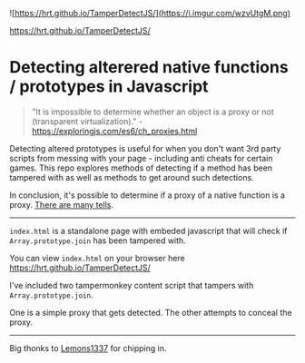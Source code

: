 ![https://hrt.github.io/TamperDetectJS/](https://i.imgur.com/wzvUtgM.png)

https://hrt.github.io/TamperDetectJS/


# Detecting alterered native functions / prototypes in Javascript
> "It is impossible to determine whether an object is a proxy or not (transparent virtualization)." - https://exploringjs.com/es6/ch_proxies.html

Detecting altered prototypes is useful for when you don't want 3rd party scripts from messing with your page - including anti cheats for certain games. This repo explores methods of detecting if a method has been tampered with as well as methods to get around such detections.

In conclusion, it's possible to determine if a proxy of a native function is a proxy. [There are many tells]( https://github.com/hrt/TamperDetectJS/blob/main/index.html#L12-L198).



---



`index.html` is a standalone page with embeded javascript that will check if `Array.prototype.join` has been tampered with.

You can view `index.html` on your browser here https://hrt.github.io/TamperDetectJS/

I've included two tampermonkey content script that tampers with `Array.prototype.join`.

One is a simple proxy that gets detected. The other attempts to conceal the proxy.

---

Big thonks to [Lemons1337](https://github.com/lemons1337) for chipping in.
